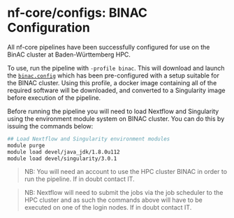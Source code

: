 # nf-core/configs: BINAC Configuration

All nf-core pipelines have been successfully configured for use on the BinAC cluster at Baden-Württemberg HPC.

To use, run the pipeline with `-profile binac`. This will download and launch the [`binac.config`](../conf/binac.config) which has been pre-configured with a setup suitable for the BINAC cluster. Using this profile, a docker image containing all of the required software will be downloaded, and converted to a Singularity image before execution of the pipeline.

Before running the pipeline you will need to load Nextflow and Singularity using the environment module system on BINAC cluster. You can do this by issuing the commands below:

```bash
## Load Nextflow and Singularity environment modules
module purge
module load devel/java_jdk/1.8.0u112
module load devel/singularity/3.0.1
```


>NB: You will need an account to use the HPC cluster BINAC in order to run the pipeline. If in doubt contact IT.

>NB: Nextflow will need to submit the jobs via the job scheduler to the HPC cluster and as such the commands above will have to be executed on one of the login nodes. If in doubt contact IT.
